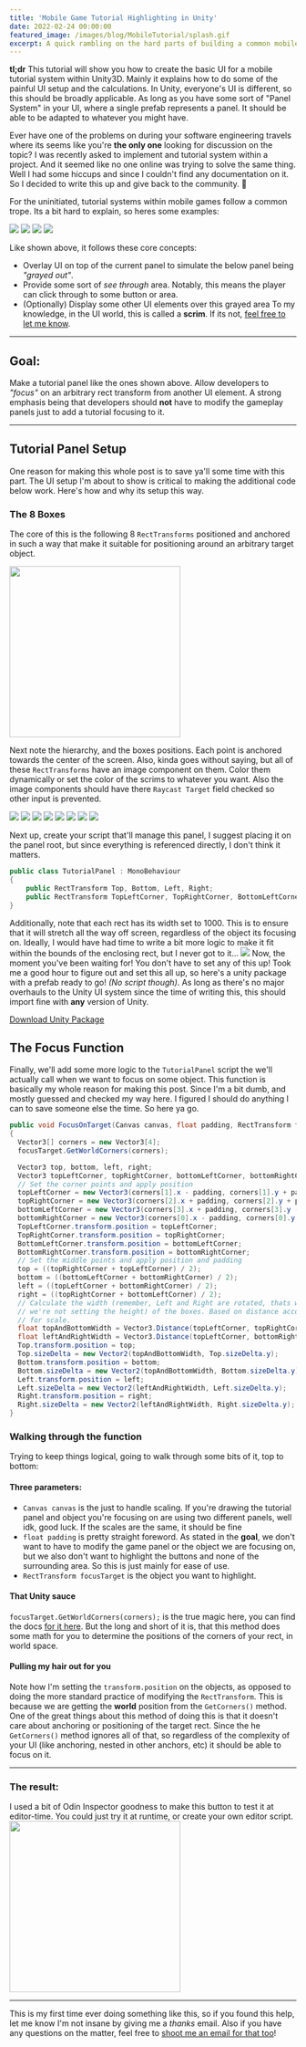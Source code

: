 ```yaml
---
title: 'Mobile Game Tutorial Highlighting in Unity'
date: 2022-02-24 00:00:00
featured_image: /images/blog/MobileTutorial/splash.gif
excerpt: A quick rambling on the hard parts of building a common mobile game system tutorial system within Unity
---
```

**tl;dr**
This tutorial will show you how to create the basic UI for a mobile tutorial system within Unity3D. Mainly it explains how to do some of the painful UI setup and the calculations. In Unity, everyone's UI is different, so this should be broadly applicable. As long as you have some sort of "Panel System" in your UI, where a single prefab represents a panel. It should be able to be adapted to whatever you might have.

Ever have one of the problems on during your software engineering travels where its seems like you're **the only one** looking for discussion on the topic? I was recently asked to implement and tutorial system within a project. And it seemed like no one online was trying to solve the same thing. Well I had some hiccups and since I couldn't find any documentation on it. So I decided to write this up and give back to the community. 💖

For the uninitiated, tutorial systems within mobile games follow a common trope. Its a bit hard to explain, so heres some examples:

<div class="gallery" data-columns="3">
	<img src="/images/blog/MobileTutorial/example-1.png">
	<img src="/images/blog/MobileTutorial/example-2.png">
	<img src="/images/blog/MobileTutorial/example-3.png">
	<img src="/images/blog/MobileTutorial/example-4.png">
</div>

Like shown above, it follows these core concepts:
* Overlay UI on top of the current panel to simulate the below panel being _"grayed out"_.
* Provide some sort of _see through_ area. Notably, this means the player can click through to some button or area.
* (Optionally) Display some other UI elements over this grayed area
To my knowledge, in the UI world, this is called a **scrim**. If its not, [feel free to let me know](mailto:narkawiczsamuel@gmail.com).

---

## Goal:
Make a tutorial panel like the ones shown above. Allow developers to _"focus"_ on an arbitrary rect transform from another UI element. A strong emphasis being that developers should **not** have to modify the gameplay panels just to add a tutorial focusing to it.

---

## Tutorial Panel Setup
One reason for making this whole post is to save ya'll some time with this part. The UI setup I'm about to show is critical to making the additional code below work. Here's how and why its setup this way.

### The 8 Boxes
The core of this is the following 8 `RectTransforms` positioned and anchored in such a way that make it suitable for positioning around an arbitrary target object.

<img src="/images/blog/MobileTutorial/overview.png" width="300">

Next note the hierarchy, and the boxes positions. Each point is anchored towards the center of the screen. Also, kinda goes without saying, but all of these `RectTransforms` have an image component on them. Color them dynamically or set the color of the scrims to whatever you want. Also the image components should have there `Raycast Target` field checked so other input is prevented.

<div class="gallery" data-columns="4">
	<img src="/images/blog/MobileTutorial/box-1.png">
	<img src="/images/blog/MobileTutorial/box-2.png">
	<img src="/images/blog/MobileTutorial/box-3.png">
	<img src="/images/blog/MobileTutorial/box-4.png">
	<img src="/images/blog/MobileTutorial/box-5.png">
	<img src="/images/blog/MobileTutorial/box-6.png">
	<img src="/images/blog/MobileTutorial/box-7.png">
	<img src="/images/blog/MobileTutorial/box-8.png">
</div>

Next up, create your script that'll manage this panel, I suggest placing it on the panel root, but since everything is referenced directly, I don't think it matters.
```csharp
public class TutorialPanel : MonoBehaviour
{
	public RectTransform Top, Bottom, Left, Right;
	public RectTransform TopLeftCorner, TopRightCorner, BottomLeftCorner, BottomRightCorner;
}
```
Additionally, note that each rect has its width set to 1000. This is to ensure that it will stretch all the way off screen, regardless of the object its focusing on. Ideally, I would have had time to write a bit more logic to make it fit within the bounds of the enclosing rect, but I never got to it...
<img src="/images/blog/MobileTutorial/boxRect.png">
Now, the moment you've been waiting for! You don't have to set any of this up! Took me a good hour to figure out and set this all up, so here's a unity package with a prefab ready to go! _(No script though)_. As long as there's no major overhauls to the Unity UI system since the time of writing this, this should import fine with **any** version of Unity.

<a href="https://www.github.com/Esildor/esildor.github.io/blob/master/files/tutorialPanel.unitypackage" class="button button--large">Download Unity Package</a>

## The Focus Function
Finally, we'll add some more logic to the `TutorialPanel` script the we'll actually call when we want to focus on some object. This function is basically my whole reason for making this post. Since I'm a bit dumb, and mostly guessed and checked my way here. I figured I should do anything I can to save someone else the time. So here ya go.
```csharp
public void FocusOnTarget(Canvas canvas, float padding, RectTransform focusTarget)
{
  Vector3[] corners = new Vector3[4];
  focusTarget.GetWorldCorners(corners);

  Vector3 top, bottom, left, right;
  Vector3 topLeftCorner, topRightCorner, bottomLeftCorner, bottomRightCorner;
  // Set the corner points and apply position
  topLeftCorner = new Vector3(corners[1].x - padding, corners[1].y + padding, 0);
  topRightCorner = new Vector3(corners[2].x + padding, corners[2].y + padding, 0);
  bottomLeftCorner = new Vector3(corners[3].x + padding, corners[3].y - padding, 0);
  bottomRightCorner = new Vector3(corners[0].x - padding, corners[0].y - padding, 0);
  TopLeftCorner.transform.position = topLeftCorner;
  TopRightCorner.transform.position = topRightCorner;
  BottomLeftCorner.transform.position = bottomLeftCorner;
  BottomRightCorner.transform.position = bottomRightCorner;
  // Set the middle points and apply position and padding
  top = ((topRightCorner + topLeftCorner) / 2);
  bottom = ((bottomLeftCorner + bottomRightCorner) / 2);
  left = ((topLeftCorner + bottomRightCorner) / 2);
  right = ((topRightCorner + bottomLeftCorner) / 2);
  // Calculate the width (remember, Left and Right are rotated, thats why 
  // we're not setting the height) of the boxes. Based on distance accounting
  // for scale.
  float topAndBottomWidth = Vector3.Distance(topLeftCorner, topRightCorner) / canvas.scaleFactor;
  float leftAndRightWidth = Vector3.Distance(topLeftCorner, bottomRightCorner) / canvas.scaleFactor;
  Top.transform.position = top;
  Top.sizeDelta = new Vector2(topAndBottomWidth, Top.sizeDelta.y);
  Bottom.transform.position = bottom;
  Bottom.sizeDelta = new Vector2(topAndBottomWidth, Bottom.sizeDelta.y);
  Left.transform.position = left;
  Left.sizeDelta = new Vector2(leftAndRightWidth, Left.sizeDelta.y);
  Right.transform.position = right;
  Right.sizeDelta = new Vector2(leftAndRightWidth, Right.sizeDelta.y);
}
```

### Walking through the function
Trying to keep things logical, going to walk through some bits of it, top to bottom:
#### Three parameters:
- `Canvas canvas` is the just to handle scaling. If you're drawing the tutorial panel and object you're focusing on are using two different panels, well idk, good luck. If the scales are the same, it should be fine
- `float padding` is pretty straight foreword. As stated in the **goal**, we don't want to have to modify the game panel or the object we are focusing on, but we also don't want to highlight the buttons and none of the surrounding area. So this is just mainly for ease of use.
- `RectTransform focusTarget` is the object you want to highlight.

#### That Unity sauce
`focusTarget.GetWorldCorners(corners);` is the true magic here, you can find the docs [for it here](https://docs.unity3d.com/ScriptReference/RectTransform.GetWorldCorners.html). But the long and short of it is, that this method does some math for you to determine the positions of the corners of your rect, in world space.

#### Pulling my hair out for you
Note how I'm setting the `transform.position` on the objects, as opposed to doing the more standard practice of modifying the `RectTransform`. This is because we are getting the **world** position from the `GetCorners()` method. One of the great things about this method of doing this is that it doesn't care about anchoring or positioning of the target rect. Since the he `GetCorners()` method ignores all of that, so regardless of the complexity of your UI (like anchoring, nested in other anchors, etc) it should be able to focus on it. 

---

### The result:
I used a bit of Odin Inspector goodness to make this button to test it at editor-time. You could just try it at runtime, or create your own editor script. 
<img src="/images/blog/MobileTutorial/final.gif" width="300">

---
This is my first time ever doing something like this, so if you found this help, let me know I'm not insane by giving me a _thanks_ email. Also if you have any questions on the matter, feel free to [shoot me an email for that too](mailto:narkawiczsamuel@gmail.com)!